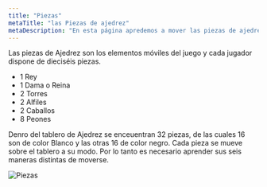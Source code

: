 ```yaml
---
title: "Piezas"
metaTitle: "las Piezas de ajedrez"
metaDescription: "En esta página apredemos a mover las piezas de ajedrez."
---
```


Las piezas de Ajedrez son los elementos móviles del juego y cada jugador dispone de dieciséis piezas.
- 1 Rey
- 1 Dama o Reina
- 2 Torres
- 2 Alfiles
- 2 Caballos
- 8 Peones

Denro del tablero de Ajedrez se enceuentran 32 piezas, de las cuales 16 son de color Blanco y las otras 16 de color negro.
Cada pieza se mueve sobre el tablero a su modo. Por lo tanto es necesario aprender sus seis maneras distintas de moverse. 

![Piezas](https://i.imgur.com/n5SXQJN.png)
